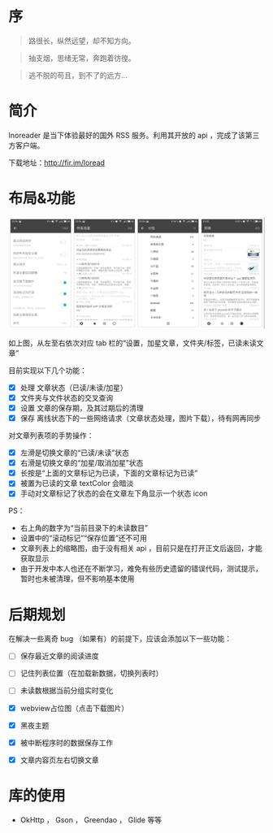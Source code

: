 # 序

> 路很长，纵然远望，却不知方向。

> 抽支烟，思绪无常，奔跑着彷徨。

> 逃不脱的苟且，到不了的远方…


# 简介

Inoreader 是当下体验最好的国外 RSS 服务。利用其开放的 api ，完成了该第三方客户端。

下载地址：http://fir.im/loread


# 布局&功能

![截图](doc/overview.png)

如上图，从左至右依次对应 tab 栏的“设置，加星文章，文件夹/标签，已读未读文章”

目前实现以下几个功能：

- [x] 处理 文章状态（已读/未读/加星）
- [x] 文件夹与文件状态的交叉查询
- [x] 设置 文章的保存期，及其过期后的清理
- [x] 保存 离线状态下的一些网络请求（文章状态处理，图片下载），待有网再同步

对文章列表项的手势操作：

- [x] 左滑是切换文章的“已读/未读”状态
- [x] 右滑是切换文章的“加星/取消加星”状态
- [x] 长按是“上面的文章标记为已读，下面的文章标记为已读”
- [x] 被置为已读的文章 textColor 会暗淡
- [x] 手动对文章标记了状态的会在文章左下角显示一个状态 icon

PS：

* 右上角的数字为“当前目录下的未读数目”
* 设置中的“滚动标记”“保存位置”还不可用
* 文章列表上的缩略图，由于没有相关 api ，目前只是在打开正文后返回，才能获取显示
* 由于开发中本人也还在不断学习，难免有些历史遗留的错误代码，测试提示，暂时也未被清理，但不影响基本使用


# 后期规划

在解决一些离奇 bug （如果有）的前提下，应该会添加以下一些功能：

- [ ] 保存最近文章的阅读进度
- [ ] 记住列表位置（在加载新数据，切换列表时）
- [ ] 未读数根据当前分组实时变化
- [x] webview占位图（点击下载图片）
- [x] 黑夜主题
- [x] 被中断程序时的数据保存工作
- [x] 文章内容页左右切换文章


# 库的使用

* OkHttp ， Gson ， Greendao ， Glide 等等
